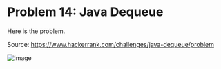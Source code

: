# Problem 14: Java Dequeue
Here is the problem.

Source: https://www.hackerrank.com/challenges/java-dequeue/problem

![image](https://user-images.githubusercontent.com/3144356/205903275-dfed5c1e-40e6-4ae2-bb47-dad3d8bbc51b.png)




